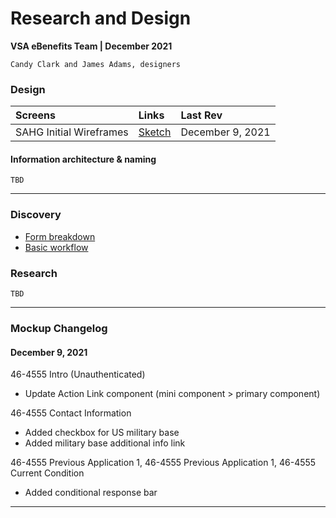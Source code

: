 # Research and Design
**VSA eBenefits Team | December 2021**

`Candy Clark and James Adams, designers`

### Design

| Screens | Links | Last Rev | 
| :--- | :--- | :--- |
| SAHG Initial Wireframes | [Sketch](https://www.sketch.com/s/f0ac7ad9-03cf-49c4-b2a8-9fb85a88b31a/a/qeWPW75) | December 9, 2021 | 

#### Information architecture & naming
`TBD`

---

### Discovery
- [Form breakdown](https://www.sketch.com/s/f0ac7ad9-03cf-49c4-b2a8-9fb85a88b31a/a/eKJnozj)
- [Basic workflow](https://www.sketch.com/s/f0ac7ad9-03cf-49c4-b2a8-9fb85a88b31a/a/GmGW8y7)

### Research
`TBD`

---
### Mockup Changelog

#### December 9, 2021

46-4555 Intro (Unauthenticated)
- Update Action Link component (mini component > primary component)

46-4555 Contact Information
- Added checkbox for US military base
- Added military base additional info link

46-4555 Previous Application 1, 46-4555 Previous Application 1, 46-4555 Current Condition
- Added conditional response bar
---
